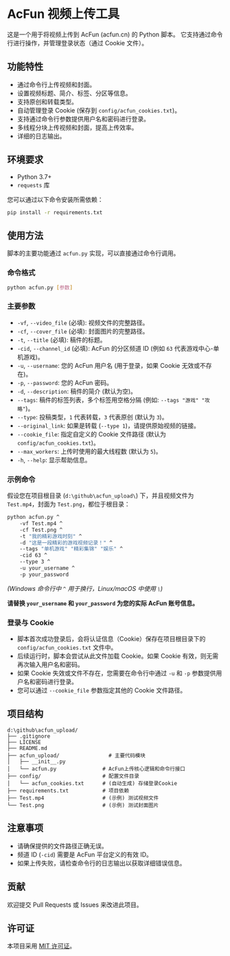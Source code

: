 # AcFun 视频上传工具

这是一个用于将视频上传到 AcFun (acfun.cn) 的 Python 脚本。
它支持通过命令行进行操作，并管理登录状态（通过 Cookie 文件）。

## 功能特性

*   通过命令行上传视频和封面。
*   设置视频标题、简介、标签、分区等信息。
*   支持原创和转载类型。
*   自动管理登录 Cookie (保存到 `config/acfun_cookies.txt`)。
*   支持通过命令行参数提供用户名和密码进行登录。
*   多线程分块上传视频和封面，提高上传效率。
*   详细的日志输出。

## 环境要求

*   Python 3.7+
*   `requests` 库

您可以通过以下命令安装所需依赖：

```bash
pip install -r requirements.txt
```

## 使用方法

脚本的主要功能通过 `acfun.py` 实现，可以直接通过命令行调用。

### 命令格式

```bash
python acfun.py [参数]
```

### 主要参数

*   `-vf`, `--video_file` (必填): 视频文件的完整路径。
*   `-cf`, `--cover_file` (必填): 封面图片的完整路径。
*   `-t`, `--title` (必填): 稿件的标题。
*   `-cid`, `--channel_id` (必填): AcFun 的分区频道 ID (例如 `63` 代表游戏中心-单机游戏)。
*   `-u`, `--username`: 您的 AcFun 用户名 (用于登录，如果 Cookie 无效或不存在)。
*   `-p`, `--password`: 您的 AcFun 密码。
*   `-d`, `--description`: 稿件的简介 (默认为空)。
*   `--tags`: 稿件的标签列表，多个标签用空格分隔 (例如: `--tags "游戏" "攻略"`)。
*   `--type`: 投稿类型，`1` 代表转载，`3` 代表原创 (默认为 `3`)。
*   `--original_link`: 如果是转载 (`--type 1`)，请提供原始视频的链接。
*   `--cookie_file`: 指定自定义的 Cookie 文件路径 (默认为 `config/acfun_cookies.txt`)。
*   `--max_workers`: 上传时使用的最大线程数 (默认为 `5`)。
*   `-h`, `--help`: 显示帮助信息。

### 示例命令

假设您在项目根目录 (`d:\github\acfun_upload\`) 下，并且视频文件为 `Test.mp4`，封面为 `Test.png`，都位于根目录：

```bash
python acfun.py ^
    -vf Test.mp4 ^
    -cf Test.png ^
    -t "我的精彩游戏时刻" ^
    -d "这是一段精彩的游戏视频记录！" ^
    --tags "单机游戏" "精彩集锦" "娱乐" ^
    -cid 63 ^
    --type 3 ^
    -u your_username ^
    -p your_password
```

*(Windows 命令行中 `^` 用于换行，Linux/macOS 中使用 `\`)*

**请替换 `your_username` 和 `your_password` 为您的实际 AcFun 账号信息。**

### 登录与 Cookie

*   脚本首次成功登录后，会将认证信息（Cookie）保存在项目根目录下的 `config/acfun_cookies.txt` 文件中。
*   后续运行时，脚本会尝试从此文件加载 Cookie。如果 Cookie 有效，则无需再次输入用户名和密码。
*   如果 Cookie 失效或文件不存在，您需要在命令行中通过 `-u` 和 `-p` 参数提供用户名和密码进行登录。
*   您可以通过 `--cookie_file` 参数指定其他的 Cookie 文件路径。

## 项目结构

```
d:\github\acfun_upload/
├── .gitignore
├── LICENSE
├── README.md
├── acfun_upload/                # 主要代码模块
│   ├── __init__.py
│   └── acfun.py               # AcFun上传核心逻辑和命令行接口
├── config/                    # 配置文件目录
│   └── acfun_cookies.txt      # (自动生成) 存储登录Cookie
├── requirements.txt           # 项目依赖
├── Test.mp4                   # (示例) 测试视频文件
└── Test.png                   # (示例) 测试封面图片
```

## 注意事项

*   请确保提供的文件路径正确无误。
*   频道 ID (`-cid`) 需要是 AcFun 平台定义的有效 ID。
*   如果上传失败，请检查命令行的日志输出以获取详细错误信息。

## 贡献

欢迎提交 Pull Requests 或 Issues 来改进此项目。

## 许可证

本项目采用 [MIT 许可证](LICENSE)。
